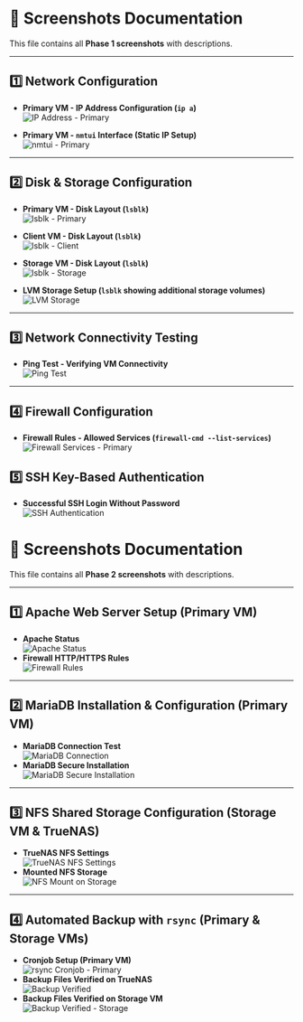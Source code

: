 # 📸 Screenshots Documentation

This file contains all **Phase 1 screenshots** with descriptions.

---

## 1️⃣ Network Configuration
- **Primary VM - IP Address Configuration (`ip a`)**  
  ![IP Address - Primary](ip_a_primary.png)

- **Primary VM - `nmtui` Interface (Static IP Setup)**  
  ![nmtui - Primary](nmtui_primary.png)

---

## 2️⃣ Disk & Storage Configuration
- **Primary VM - Disk Layout (`lsblk`)**  
  ![lsblk - Primary](lsblk_primary.png)

- **Client VM - Disk Layout (`lsblk`)**  
  ![lsblk - Client](lsblk_client.png)

- **Storage VM - Disk Layout (`lsblk`)**  
  ![lsblk - Storage](lsblk_storage.png)

- **LVM Storage Setup (`lsblk` showing additional storage volumes)**  
  ![LVM Storage](lvm_storage.png)

---

## 3️⃣ Network Connectivity Testing
- **Ping Test - Verifying VM Connectivity**  
  ![Ping Test](ping_testing.png)

---

## 4️⃣ Firewall Configuration
- **Firewall Rules - Allowed Services (`firewall-cmd --list-services`)**  
  ![Firewall Services - Primary](firewall_services_primary.png)

## 5️⃣ SSH Key-Based Authentication
- **Successful SSH Login Without Password**  
  ![SSH Authentication](KeyBased_authentication.png)

# 📸 Screenshots Documentation

This file contains all **Phase 2 screenshots** with descriptions.

---

## 1️⃣ Apache Web Server Setup (Primary VM)
- **Apache Status**  
  ![Apache Status](../screenshots/apache_test_page_primary.png)
- **Firewall HTTP/HTTPS Rules**  
  ![Firewall Rules](../screenshots/firewall_http_https_primary.png)

---

## 2️⃣ MariaDB Installation & Configuration (Primary VM)
- **MariaDB Connection Test**  
  ![MariaDB Connection](../screenshots/mariadb_connection_primary.png)
- **MariaDB Secure Installation**  
  ![MariaDB Secure Installation](../screenshots/mysql_secure_installation_primary.png)

---

## 3️⃣ NFS Shared Storage Configuration (Storage VM & TrueNAS)
- **TrueNAS NFS Settings**  
  ![TrueNAS NFS Settings](../screenshots/truenas_nfs_settings.png)
- **Mounted NFS Storage**  
  ![NFS Mount on Storage](../screenshots/nfs_mount_storage.png)

---

## 4️⃣ Automated Backup with `rsync` (Primary & Storage VMs)
- **Cronjob Setup (Primary VM)**  
  ![rsync Cronjob - Primary](../screenshots/rsync_cronjob_primary.png)
- **Backup Files Verified on TrueNAS**  
  ![Backup Verified](../screenshots/truenas_backup_verified.png)
- **Backup Files Verified on Storage VM**  
  ![Backup Verified - Storage](../screenshots/backup_files_verified_storage.png)


